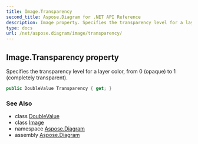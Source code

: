 ```yaml
---
title: Image.Transparency
second_title: Aspose.Diagram for .NET API Reference
description: Image property. Specifies the transparency level for a layer color from 0 opaque to 1 completely transparent
type: docs
url: /net/aspose.diagram/image/transparency/
---
```

## Image.Transparency property

Specifies the transparency level for a layer color, from 0 (opaque) to 1 (completely transparent).

```csharp
public DoubleValue Transparency { get; }
```

### See Also

* class [DoubleValue](../../doublevalue/)
* class [Image](../)
* namespace [Aspose.Diagram](../../image/)
* assembly [Aspose.Diagram](../../../)


